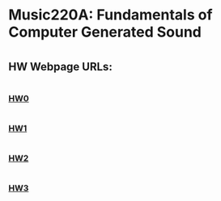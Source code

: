 # **Music220A: Fundamentals of Computer Generated Sound**
#
## **HW Webpage URLs:**
#
### [HW0](https://ccrma.stanford.edu/~sebaxj/220a/hw0/ "HW0")
#
### [HW1](https://ccrma.stanford.edu/~sebaxj/220a/hw1/ "HW1")
#
### [HW2](https://ccrma.stanford.edu/~sebaxj/220a/hw2/ "HW2")
#
### [HW3](https://ccrma.stanford.edu/~sebaxj/220a/hw3/ "HW3")
